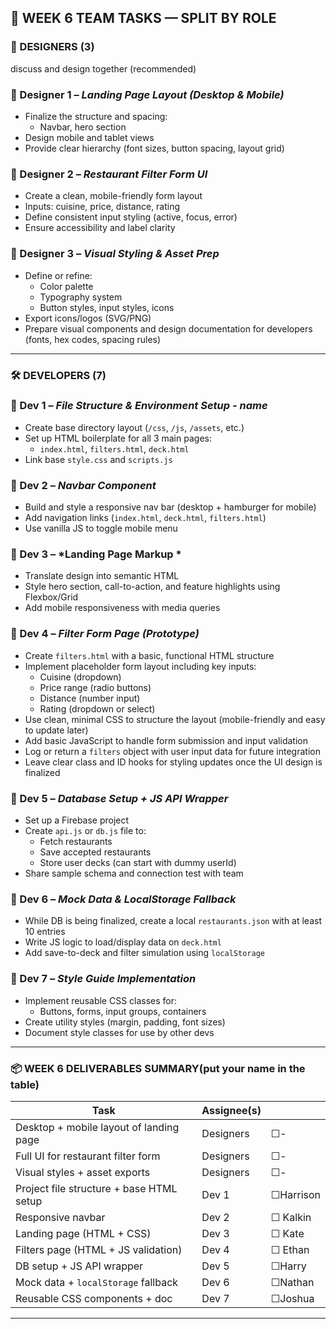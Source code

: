 ## 👥 **WEEK 6 TEAM TASKS — SPLIT BY ROLE**

### 🎨 DESIGNERS (3)

 discuss and design together (recommended)

### 🎨 Designer 1 – *Landing Page Layout (Desktop & Mobile)*

- Finalize the structure and spacing:
    - Navbar, hero section
- Design mobile and tablet views
- Provide clear hierarchy (font sizes, button spacing, layout grid)

### 🎨 Designer 2 – *Restaurant Filter Form UI*

- Create a clean, mobile-friendly form layout
- Inputs: cuisine, price, distance, rating
- Define consistent input styling (active, focus, error)
- Ensure accessibility and label clarity

### 🎨 Designer 3 – *Visual Styling & Asset Prep*

- Define or refine:
    - Color palette
    - Typography system
    - Button styles, input styles, icons
- Export icons/logos (SVG/PNG)
- Prepare visual components and design documentation for developers (fonts, hex codes, spacing rules)

---

### 🛠️ DEVELOPERS (7)

### 👷 Dev 1 – *File Structure & Environment Setup - name*

- Create base directory layout (`/css`, `/js`, `/assets`, etc.)
- Set up HTML boilerplate for all 3 main pages:
    - `index.html`, `filters.html`, `deck.html`
- Link base `style.css` and `scripts.js`

### 👷 Dev 2 – *Navbar Component*

- Build and style a responsive nav bar (desktop + hamburger for mobile)
- Add navigation links (`index.html`, `deck.html`, `filters.html`)
- Use vanilla JS to toggle mobile menu

### 👷 Dev 3 – *Landing Page Markup *

- Translate design into semantic HTML
- Style hero section, call-to-action, and feature highlights using Flexbox/Grid
- Add mobile responsiveness with media queries

### 👷 Dev 4 – *Filter Form Page (Prototype)*

- Create `filters.html` with a basic, functional HTML structure
- Implement placeholder form layout including key inputs:
    - Cuisine (dropdown)
    - Price range (radio buttons)
    - Distance (number input)
    - Rating (dropdown or select)
- Use clean, minimal CSS to structure the layout (mobile-friendly and easy to update later)
- Add basic JavaScript to handle form submission and input validation
- Log or return a `filters` object with user input data for future integration
- Leave clear class and ID hooks for styling updates once the UI design is finalized

### 👷 Dev 5 – *Database Setup + JS API Wrapper*

- Set up a Firebase project
- Create `api.js` or `db.js` file to:
    - Fetch restaurants
    - Save accepted restaurants
    - Store user decks (can start with dummy userId)
- Share sample schema and connection test with team

### 👷 Dev 6 – *Mock Data & LocalStorage Fallback*

- While DB is being finalized, create a local `restaurants.json` with at least 10 entries
- Write JS logic to load/display data on `deck.html`
- Add save-to-deck and filter simulation using `localStorage`

### 👷 Dev 7 – *Style Guide Implementation*

- Implement reusable CSS classes for:
    - Buttons, forms, input groups, containers
- Create utility styles (margin, padding, font sizes)
- Document style classes for use by other devs

---

### 📦 WEEK 6 DELIVERABLES SUMMARY(put your name in the table)

| Task | Assignee(s) |  |
| --- | --- | --- |
| Desktop + mobile layout of landing page | Designers | ☐- |
| Full UI for restaurant filter form | Designers | ☐- |
| Visual styles + asset exports | Designers | ☐- |
| Project file structure + base HTML setup | Dev 1 | ☐Harrison |
| Responsive navbar | Dev 2 | ☐ Kalkin |
| Landing page (HTML + CSS) | Dev 3 | ☐ Kate |
| Filters page (HTML + JS validation) | Dev 4 | ☐ Ethan |
| DB setup + JS API wrapper | Dev 5 | ☐Harry |
| Mock data + `localStorage` fallback | Dev 6 | ☐Nathan |
| Reusable CSS components + doc | Dev 7 | ☐Joshua |

---